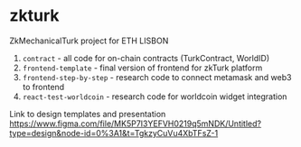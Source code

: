 # zkturk
ZkMechanicalTurk project for ETH LISBON

1. `contract` - all code for on-chain contracts (TurkContract, WorldID)
2. `frontend-template` - final version of frontend for zkTurk platform
3. `frontend-step-by-step` - research code to connect metamask and web3 to frontend
4. `react-test-worldcoin` - research code for worldcoin widget integration

Link to design templates and presentation https://www.figma.com/file/MK5P7I3YEFVH0219q5mNDK/Untitled?type=design&node-id=0%3A1&t=TgkzyCuVu4XbTFsZ-1
